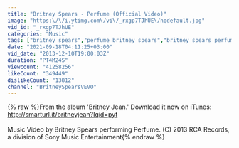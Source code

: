 ```yaml
---
title: "Britney Spears - Perfume (Official Video)"
image: "https:\/\/i.ytimg.com\/vi\/_rxgp7TJhUE\/hqdefault.jpg"
vid_id: "_rxgp7TJhUE"
categories: "Music"
tags: ["britney spears","perfume britney spears","britney spears perfume"]
date: "2021-09-18T04:11:25+03:00"
vid_date: "2013-12-10T19:00:03Z"
duration: "PT4M24S"
viewcount: "41258256"
likeCount: "349449"
dislikeCount: "13812"
channel: "BritneySpearsVEVO"
---
```

{% raw %}From the album 'Britney Jean.' Download it now on iTunes:<br /><a rel="nofollow" target="blank" href="http://smarturl.it/britneyjean?Iqid=pyt">http://smarturl.it/britneyjean?Iqid=pyt</a> <br /><br />Music Video by Britney Spears performing Perfume.  (C) 2013 RCA Records, a division of Sony Music Entertainment{% endraw %}
